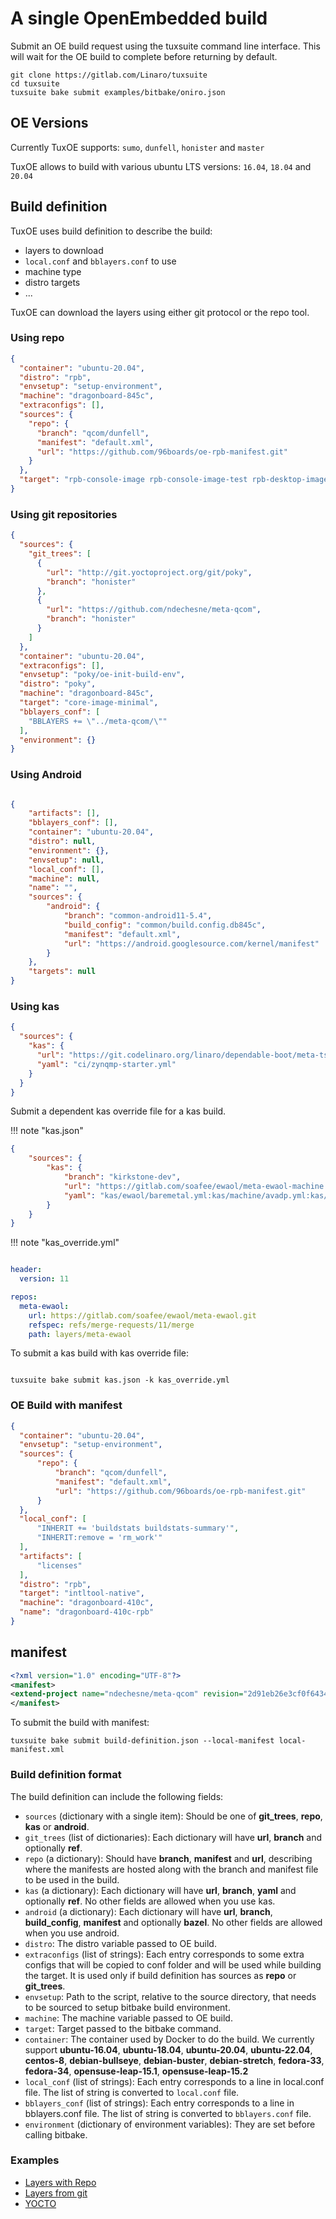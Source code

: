 # A single OpenEmbedded build

Submit an OE build request using the tuxsuite command line interface. This will
wait for the OE build to complete before returning by default.

```shell
git clone https://gitlab.com/Linaro/tuxsuite
cd tuxsuite
tuxsuite bake submit examples/bitbake/oniro.json
```

## OE Versions

Currently TuxOE supports: `sumo`, `dunfell`, `honister` and `master`

TuxOE allows to build with various ubuntu LTS versions: `16.04`, `18.04` and `20.04`

## Build definition

TuxOE uses build definition to describe the build:

* layers to download
* `local.conf` and `bblayers.conf` to use
* machine type
* distro targets
* ...

TuxOE can download the layers using either git protocol or the repo tool.

### Using repo

```json
{
  "container": "ubuntu-20.04",
  "distro": "rpb",
  "envsetup": "setup-environment",
  "machine": "dragonboard-845c",
  "extraconfigs": [],
  "sources": {
    "repo": {
      "branch": "qcom/dunfell",
      "manifest": "default.xml",
      "url": "https://github.com/96boards/oe-rpb-manifest.git"
    }
  },
  "target": "rpb-console-image rpb-console-image-test rpb-desktop-image rpb-desktop-image-test"
}
```

### Using git repositories

```json
{
  "sources": {
    "git_trees": [
      {
        "url": "http://git.yoctoproject.org/git/poky",
        "branch": "honister"
      },
      {
        "url": "https://github.com/ndechesne/meta-qcom",
        "branch": "honister"
      }
    ]
  },
  "container": "ubuntu-20.04",
  "extraconfigs": [],
  "envsetup": "poky/oe-init-build-env",
  "distro": "poky",
  "machine": "dragonboard-845c",
  "target": "core-image-minimal",
  "bblayers_conf": [
    "BBLAYERS += \"../meta-qcom/\""
  ],
  "environment": {}
}

```

### Using Android

```json

{
    "artifacts": [],
    "bblayers_conf": [],
    "container": "ubuntu-20.04",
    "distro": null,
    "environment": {},
    "envsetup": null,
    "local_conf": [],
    "machine": null,
    "name": "",
    "sources": {
        "android": {
            "branch": "common-android11-5.4",
            "build_config": "common/build.config.db845c",
            "manifest": "default.xml",
            "url": "https://android.googlesource.com/kernel/manifest"
        }
    },
    "targets": null
}

```

### Using kas

```json
{
  "sources": {
    "kas": {
      "url": "https://git.codelinaro.org/linaro/dependable-boot/meta-ts",
      "yaml": "ci/zynqmp-starter.yml"
    }
  }
}

```

Submit a dependent kas override file for a kas build.

!!! note "kas.json"

```json
{
    "sources": {
        "kas": {
            "branch": "kirkstone-dev",
            "url": "https://gitlab.com/soafee/ewaol/meta-ewaol-machine.git",
            "yaml": "kas/ewaol/baremetal.yml:kas/machine/avadp.yml:kas/ewaol/ci-constraints.yml"
        }
    }
}
```

!!! note "kas_override.yml"

``` yaml

header:
  version: 11

repos:
  meta-ewaol:
    url: https://gitlab.com/soafee/ewaol/meta-ewaol.git
    refspec: refs/merge-requests/11/merge
    path: layers/meta-ewaol

```

To submit a kas build with kas override file:

```shell

tuxsuite bake submit kas.json -k kas_override.yml

```

### OE Build with manifest

```json
{
  "container": "ubuntu-20.04",
  "envsetup": "setup-environment",
  "sources": {
      "repo": {
          "branch": "qcom/dunfell",
          "manifest": "default.xml",
          "url": "https://github.com/96boards/oe-rpb-manifest.git"
      }
  },
  "local_conf": [
      "INHERIT += 'buildstats buildstats-summary'",
      "INHERIT:remove = 'rm_work'"
  ],
  "artifacts": [
      "licenses"
  ],
  "distro": "rpb",
  "target": "intltool-native",
  "machine": "dragonboard-410c",
  "name": "dragonboard-410c-rpb"
}

```

## manifest

```xml
<?xml version="1.0" encoding="UTF-8"?>
<manifest>
<extend-project name="ndechesne/meta-qcom" revision="2d91eb26e3cf0f6434f288518516750ac84329af"/>
</manifest>
```

To submit the build with manifest:

```shell
tuxsuite bake submit build-definition.json --local-manifest local-manifest.xml

```

### Build definition format

The build definition can include the following fields:

* `sources` (dictionary with a single item): Should be one of **git_trees**, **repo**, **kas** or **android**.
* `git_trees` (list of dictionaries): Each dictionary will have **url**, **branch** and optionally **ref**.
* `repo` (a dictionary): Should have **branch**, **manifest** and **url**, describing where the manifests are hosted along with the branch and manifest file to be used in the build.
* `kas` (a dictionary): Each dictionary will have **url**, **branch**, **yaml** and optionally **ref**. No other fields are allowed when you use kas.
* `android` (a dictionary): Each dictionary will have **url**, **branch**, **build_config**, **manifest** and optionally **bazel**. No other fields are allowed when you use android.
* `distro`: The distro variable passed to OE build.
* `extraconfigs` (list of strings): Each entry corresponds to some extra configs that will be copied to conf folder and will be used while building the target. It is used only if build definition has sources as **repo** or **git_trees**.
* `envsetup`: Path to the script, relative to the source directory, that needs to be sourced to setup bitbake build environment.
* `machine`: The machine variable passed to OE build.
* `target`: Target passed to the bitbake command.
* `container`: The container used by Docker to do the build. We currently support **ubuntu-16.04**, **ubuntu-18.04**, **ubuntu-20.04**, **ubuntu-22.04**, **centos-8**, **debian-bullseye**, **debian-buster**, **debian-stretch**, **fedora-33**, **fedora-34**, **opensuse-leap-15.1**, **opensuse-leap-15.2**
* `local_conf` (list of strings): Each entry corresponds to a line in local.conf file. The list of string is converted to `local.conf` file.
* `bblayers_conf` (list of strings): Each entry corresponds to a line in bblayers.conf file. The list of string is converted to `bblayers.conf` file.
* `environment` (dictionary of environment variables): They are set before calling bitbake.

### Examples

* [Layers with Repo](https://gitlab.com/Linaro/tuxsuite/-/blob/master/examples/bitbake/ledge-rpb.json)
* [Layers from git](https://gitlab.com/Linaro/tuxsuite/-/blob/master/examples/bitbake/lt-qcom.json)
* [YOCTO](https://gitlab.com/Linaro/tuxsuite/-/blob/master/examples/bitbake/yocto.json)
